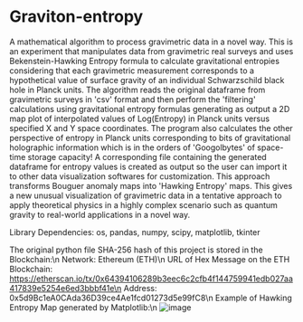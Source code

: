 # Graviton-entropy
A mathematical algorithm to process gravimetric data in a novel way. This is an experiment that manipulates data from gravimetric real surveys and uses Bekenstein-Hawking Entropy formula to calculate gravitational entropies considering that each gravimetric measurement corresponds to a hypothetical value of surface gravity of an individual Schwarzschild black hole in Planck units. The algorithm reads the original dataframe from gravimetric surveys in 'csv' format and then perform the 'filtering' calculations using gravitational entropy formulas generating as output a 2D map plot of interpolated values of Log(Entropy) in Planck units versus specified X and Y space coordinates. 
The program also calculates the other perspective of entropy in Planck units corresponding to bits of gravitational holographic information which is in the orders of 'Googolbytes' of space-time storage capacity! A corresponding file containing the generated dataframe for entropy values is created as output so the user can import it to other data visualization softwares for customization. This approach transforms Bouguer anomaly maps into 'Hawking Entropy' maps. This gives a new unusual visualization of gravimetric data in a tentative approach to apply theoretical physics in a highly complex scenario such as quantum gravity to real-world applications in a novel way.

Library Dependencies: os, pandas, numpy, scipy, matplotlib, tkinter

The original python file SHA-256 hash of this project is stored in the Blockchain:\n
Network: Ethereum (ETH)\n
URL of Hex Message on the ETH Blockchain: https://etherscan.io/tx/0x64394106289b3eec6c2cfb4f144759941edb027aa417839e5254e6ed3bbbf41e\n
Address: 0x5d9Bc1eA0CAda36D39ce4Ae1fcd01273d5e99fC8\n
Example of Hawking Entropy Map generated by Matplotlib:\n
![image](https://github.com/user-attachments/assets/b489344f-f0ed-42c8-b536-6a2e59b2fa2b)
